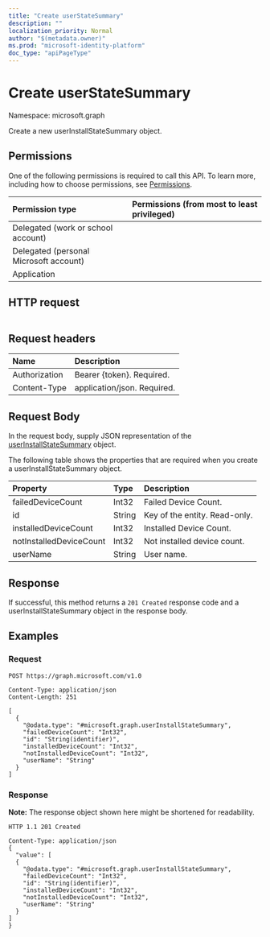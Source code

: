 ```yaml
---
title: "Create userStateSummary"
description: ""
localization_priority: Normal
author: "$(metadata.owner)"
ms.prod: "microsoft-identity-platform"
doc_type: "apiPageType"
---
```


# Create userStateSummary

Namespace: microsoft.graph

Create a new userInstallStateSummary object.

## Permissions

One of the following permissions is required to call this API. To learn more, including how to choose permissions, see [Permissions](/graph/permissions-reference).

| Permission type                        | Permissions (from most to least privileged) |
| :------------------------------------- | :------------------------------------------ |
| Delegated (work or school account)     |                                             |
| Delegated (personal Microsoft account) |                                             |
| Application                            |                                             |

## HTTP request

<!-- {
  "blockType": "ignored"
}
-->

```http

```

## Request headers

| Name          | Description                 |
| :------------ | :-------------------------- |
| Authorization | Bearer {token}. Required.   |
| Content-Type  | application/json. Required. |

## Request Body

In the request body, supply JSON representation of the [userInstallStateSummary](../resources/intune-userinstallstatesummary.md) object.

<!-- Actions and Functions -->

<!-- CRUD Methods -->

The following table shows the properties that are required when you create a userInstallStateSummary object.

| Property                | Type   | Description                   |
| :---------------------- | :----- | :---------------------------- |
| failedDeviceCount       | Int32  | Failed Device Count.          |
| id                      | String | Key of the entity. Read-only. |
| installedDeviceCount    | Int32  | Installed Device Count.       |
| notInstalledDeviceCount | Int32  | Not installed device count.   |
| userName                | String | User name.                    |

## Response

If successful, this method returns a `201 Created` response code and a userInstallStateSummary object in the response body.

## Examples

### Request

<!-- {
  "blockType": "request",
  "name": "create_userstatesummary"
}
-->

```http
POST https://graph.microsoft.com/v1.0

Content-Type: application/json
Content-Length: 251

[
  {
    "@odata.type": "#microsoft.graph.userInstallStateSummary",
    "failedDeviceCount": "Int32",
    "id": "String(identifier)",
    "installedDeviceCount": "Int32",
    "notInstalledDeviceCount": "Int32",
    "userName": "String"
  }
]

```

### Response

**Note:** The response object shown here might be shortened for readability.

<!-- {
  "blockType": "response",
  "truncated": true,
  "@odata.type": "$(this.ReturnTypeFullName)"
}
-->

```http
HTTP 1.1 201 Created

Content-Type: application/json
{
  "value": [
  {
    "@odata.type": "#microsoft.graph.userInstallStateSummary",
    "failedDeviceCount": "Int32",
    "id": "String(identifier)",
    "installedDeviceCount": "Int32",
    "notInstalledDeviceCount": "Int32",
    "userName": "String"
  }
]
}

```
